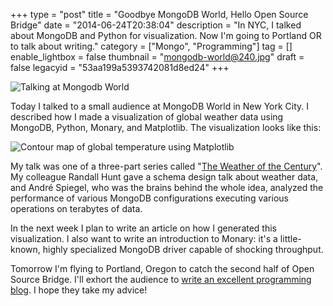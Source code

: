 +++
type = "post"
title = "Goodbye MongoDB World, Hello Open Source Bridge"
date = "2014-06-24T20:38:04"
description = "In NYC, I talked about MongoDB and Python for visualization. Now I'm going to Portland OR to talk about writing."
category = ["Mongo", "Programming"]
tag = []
enable_lightbox = false
thumbnail = "mongodb-world@240.jpg"
draft = false
legacyid = "53aa199a5393742081d8ed24"
+++

<p><img style="display:block; margin-left:auto; margin-right:auto;" src="mongodb-world.jpg" alt="Talking at Mongodb World" title="Talking at Mongodb World" /></p>
<p>Today I talked to a small audience at MongoDB World in New York City. I described how I made a visualization of global weather data using MongoDB, Python, Monary, and Matplotlib. The visualization looks like this:</p>
<p><img style="display:block; margin-left:auto; margin-right:auto;" src="weather-matplotlib.jpg" alt="Contour map of global temperature using Matplotlib" title="Contour map of global temperature using Matplotlib" /></p>
<p>My talk was one of a three-part series called "<a href="https://world.mongodb.com/mongodb-world/session/weather-century-part-1-design-overview">The Weather of the Century</a>". My colleague Randall Hunt gave a schema design talk about weather data, and Andr&eacute; Spiegel, who was the brains behind the whole idea, analyzed the performance of various MongoDB configurations executing various operations on terabytes of data.</p>
<p>In the next week I plan to write an article on how I generated this visualization. I also want to write an introduction to Monary: it's a little-known, highly specialized MongoDB driver capable of shocking throughput.</p>
<p>Tomorrow I'm flying to Portland, Oregon to catch the second half of Open Source Bridge. I'll exhort the audience to <a href="http://opensourcebridge.org/sessions/1233">write an excellent programming blog</a>. I hope they take my advice!</p>
